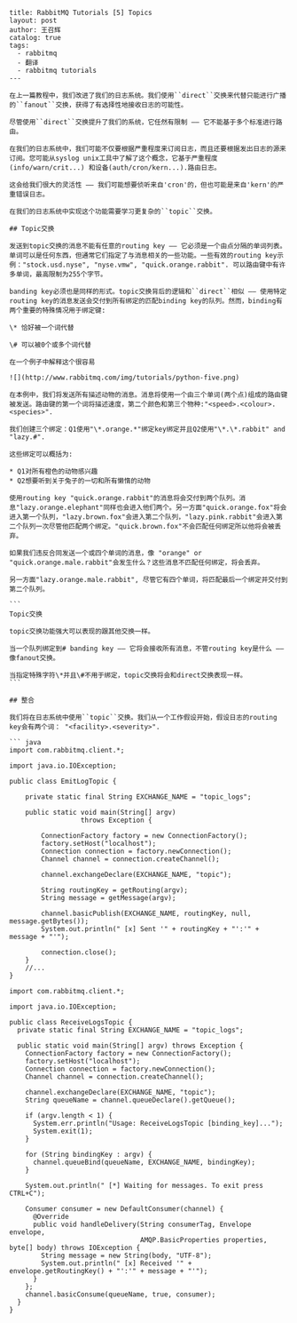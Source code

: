 ````---
title: RabbitMQ Tutorials [5] Topics
layout: post
author: 王召辉
catalog: true
tags:
  - rabbitmq
  - 翻译
  - rabbitmq tutorials
---

在上一篇教程中，我们改进了我们的日志系统。我们使用``direct``交换来代替只能进行广播的``fanout``交换，获得了有选择性地接收日志的可能性。

尽管使用``direct``交换提升了我们的系统，它任然有限制 —— 它不能基于多个标准进行路由。

在我们的日志系统中，我们可能不仅要根据严重程度来订阅日志，而且还要根据发出日志的源来订阅。您可能从syslog unix工具中了解了这个概念，它基于严重程度(info/warn/crit...) 和设备(auth/cron/kern...).路由日志。

这会给我们很大的灵活性 —— 我们可能想要侦听来自'cron'的，但也可能是来自'kern'的严重错误日志。

在我们的日志系统中实现这个功能需要学习更复杂的``topic``交换。

## Topic交换

发送到topic交换的消息不能有任意的routing key —— 它必须是一个由点分隔的单词列表。单词可以是任何东西，但通常它们指定了与消息相关的一些功能。一些有效的routing key示例："stock.usd.nyse", "nyse.vmw", "quick.orange.rabbit". 可以路由键中有许多单词，最高限制为255个字节。

banding key必须也是同样的形式。topic交换背后的逻辑和``direct``相似 —— 使用特定routing key的消息发送会交付到所有绑定的匹配binding key的队列。然而，binding有两个重要的特殊情况用于绑定键:

\* 恰好被一个词代替

\# 可以被0个或多个词代替

在一个例子中解释这个很容易

![](http://www.rabbitmq.com/img/tutorials/python-five.png)

在本例中，我们将发送所有描述动物的消息。消息将使用一个由三个单词(两个点)组成的路由键被发送。路由键的第一个词将描述速度，第二个颜色和第三个物种:"<speed>.<colour>.<species>".

我们创建三个绑定：Q1使用"\*.orange.*"绑定key绑定并且Q2使用"\*.\*.rabbit" and "lazy.#".

这些绑定可以概括为:

* Q1对所有橙色的动物感兴趣
* Q2想要听到关于兔子的一切和所有懒惰的动物

使用routing key "quick.orange.rabbit"的消息将会交付到两个队列。消息"lazy.orange.elephant"同样也会进入他们两个。另一方面"quick.orange.fox"将会进入第一个队列，"lazy.brown.fox"会进入第二个队列，"lazy.pink.rabbit"会进入第二个队列一次尽管他匹配两个绑定。"quick.brown.fox"不会匹配任何绑定所以他将会被丢弃。

如果我们违反合同发送一个或四个单词的消息，像 "orange" or "quick.orange.male.rabbit"会发生什么？这些消息不匹配任何绑定，将会丢弃。

另一方面"lazy.orange.male.rabbit", 尽管它有四个单词，将匹配最后一个绑定并交付到第二个队列。

```
Topic交换

topic交换功能强大可以表现的跟其他交换一样。

当一个队列绑定到# banding key —— 它将会接收所有消息，不管routing key是什么 —— 像fanout交换。

当指定特殊字符\*并且\#不用于绑定，topic交换将会和direct交换表现一样。
```

## 整合

我们将在日志系统中使用``topic``交换。我们从一个工作假设开始，假设日志的routing key会有两个词： "<facility>.<severity>".

``` java
import com.rabbitmq.client.*;

import java.io.IOException;

public class EmitLogTopic {

    private static final String EXCHANGE_NAME = "topic_logs";

    public static void main(String[] argv)
                  throws Exception {

        ConnectionFactory factory = new ConnectionFactory();
        factory.setHost("localhost");
        Connection connection = factory.newConnection();
        Channel channel = connection.createChannel();

        channel.exchangeDeclare(EXCHANGE_NAME, "topic");

        String routingKey = getRouting(argv);
        String message = getMessage(argv);

        channel.basicPublish(EXCHANGE_NAME, routingKey, null, message.getBytes());
        System.out.println(" [x] Sent '" + routingKey + "':'" + message + "'");

        connection.close();
    }
    //...
}

import com.rabbitmq.client.*;

import java.io.IOException;

public class ReceiveLogsTopic {
  private static final String EXCHANGE_NAME = "topic_logs";

  public static void main(String[] argv) throws Exception {
    ConnectionFactory factory = new ConnectionFactory();
    factory.setHost("localhost");
    Connection connection = factory.newConnection();
    Channel channel = connection.createChannel();

    channel.exchangeDeclare(EXCHANGE_NAME, "topic");
    String queueName = channel.queueDeclare().getQueue();

    if (argv.length < 1) {
      System.err.println("Usage: ReceiveLogsTopic [binding_key]...");
      System.exit(1);
    }

    for (String bindingKey : argv) {
      channel.queueBind(queueName, EXCHANGE_NAME, bindingKey);
    }

    System.out.println(" [*] Waiting for messages. To exit press CTRL+C");

    Consumer consumer = new DefaultConsumer(channel) {
      @Override
      public void handleDelivery(String consumerTag, Envelope envelope,
                                 AMQP.BasicProperties properties, byte[] body) throws IOException {
        String message = new String(body, "UTF-8");
        System.out.println(" [x] Received '" + envelope.getRoutingKey() + "':'" + message + "'");
      }
    };
    channel.basicConsume(queueName, true, consumer);
  }
}

```````